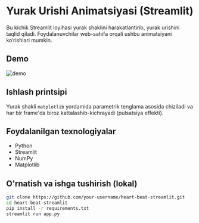# Yurak Urishi Animatsiyasi (Streamlit)

Bu kichik Streamlit loyihasi yurak shaklini harakatlantirib, yurak urishini taqlid qiladi. Foydalanuvchilar web-sahifa orqali ushbu animatsiyani ko‘rishlari mumkin.

## Demo

![demo](https://user-images.githubusercontent.com/your-demo-gif.gif) <!-- bu qatorni xohlasangiz keyin gif bilan almashtirasiz -->

## Ishlash printsipi

Yurak shakli `matplotlib` yordamida parametrik tenglama asosida chiziladi va har bir frame'da biroz kattalashib-kichrayadi (pulsatsiya effekti).

## Foydalanilgan texnologiyalar

- Python
- Streamlit
- NumPy
- Matplotlib

## O'rnatish va ishga tushirish (lokal)

```bash
git clone https://github.com/your-username/heart-beat-streamlit.git
cd heart-beat-streamlit
pip install -r requirements.txt
streamlit run app.py
